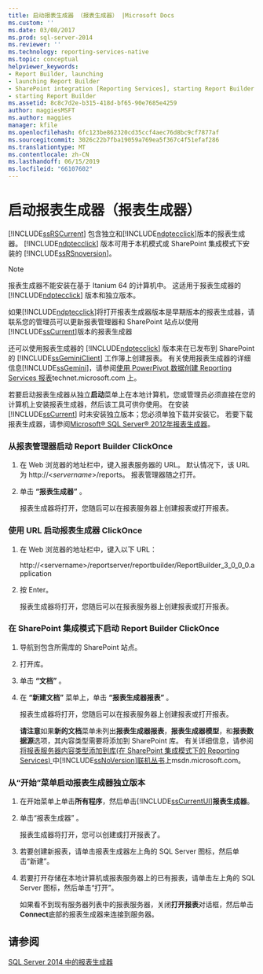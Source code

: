 ```yaml
---
title: 启动报表生成器 （报表生成器） |Microsoft Docs
ms.custom: ''
ms.date: 03/08/2017
ms.prod: sql-server-2014
ms.reviewer: ''
ms.technology: reporting-services-native
ms.topic: conceptual
helpviewer_keywords:
- Report Builder, launching
- launching Report Builder
- SharePoint integration [Reporting Services], starting Report Builder
- starting Report Builder
ms.assetid: 8c8c7d2e-b315-418d-bf65-90e7685e4259
author: maggiesMSFT
ms.author: maggies
manager: kfile
ms.openlocfilehash: 6fc123be862320cd35ccf4aec76d8bc9cf7877af
ms.sourcegitcommit: 3026c22b7fba19059a769ea5f367c4f51efaf286
ms.translationtype: MT
ms.contentlocale: zh-CN
ms.lasthandoff: 06/15/2019
ms.locfileid: "66107602"
---
```

# <a name="start-report-builder-report-builder"></a>启动报表生成器（报表生成器）
  [!INCLUDE[ssRSCurrent](../../includes/ssrscurrent-md.md)] 包含独立和[!INCLUDE[ndptecclick](../../includes/ndptecclick-md.md)]版本的报表生成器。 [!INCLUDE[ndptecclick](../../includes/ndptecclick-md.md)] 版本可用于本机模式或 SharePoint 集成模式下安装的 [!INCLUDE[ssRSnoversion](../../includes/ssrsnoversion-md.md)]。  
  
> [!NOTE]  
>  报表生成器不能安装在基于 Itanium 64 的计算机中。 这适用于报表生成器的 [!INCLUDE[ndptecclick](../../includes/ndptecclick-md.md)] 版本和独立版本。  
  
 如果[!INCLUDE[ndptecclick](../../includes/ndptecclick-md.md)]将打开报表生成器版本是早期版本的报表生成器，请联系您的管理员可以更新报表管理器和 SharePoint 站点以使用[!INCLUDE[ssCurrent](../../includes/sscurrent-md.md)]版本的报表生成器  
  
 还可以使用报表生成器的 [!INCLUDE[ndptecclick](../../includes/ndptecclick-md.md)] 版本来在已发布到 SharePoint 的 [!INCLUDE[ssGeminiClient](../../includes/ssgeminiclient-md.md)] 工作簿上创建报表。 有关使用报表生成器的详细信息[!INCLUDE[ssGemini](../../includes/ssgemini-md.md)]，请参阅[使用 PowerPivot 数据创建 Reporting Services 报表](https://go.microsoft.com/fwlink/?LinkId=185238)technet.microsoft.com 上。  
  
 若要启动报表生成器从独立**启动**菜单上在本地计算机，您或管理员必须直接在您的计算机上安装报表生成器，然后该工具可供你使用。 在安装 [!INCLUDE[ssCurrent](../../includes/sscurrent-md.md)] 时未安装独立版本；您必须单独下载并安装它。 若要下载报表生成器，请参阅[Microsoft® SQL Server® 2012年报表生成器](https://go.microsoft.com/fwlink/?LinkId=401502)。  
  
### <a name="to-start-report-builder-clickonce-from-report-manager"></a>从报表管理器启动 Report Builder ClickOnce  
  
1.  在 Web 浏览器的地址栏中，键入报表服务器的 URL。 默认情况下，该 URL 为 http://\<*servername*>/reports。 报表管理器随之打开。  
  
2.  单击 **“报表生成器”** 。  
  
     报表生成器将打开，您随后可以在报表服务器上创建报表或打开报表。  
  
### <a name="to-start-report-builder-clickonce-using-a-url"></a>使用 URL 启动报表生成器 ClickOnce  
  
1.  在 Web 浏览器的地址栏中，键入以下 URL：  
  
     http://\<servername>/reportserver/reportbuilder/ReportBuilder_3_0_0_0.application  
  
2.  按 Enter。  
  
     报表生成器将打开，您随后可以在报表服务器上创建报表或打开报表。  
  
### <a name="to-start-report-builder-clickonce-in-sharepoint-integrated-mode"></a>在 SharePoint 集成模式下启动 Report Builder ClickOnce  
  
1.  导航到包含所需库的 SharePoint 站点。  
  
2.  打开库。  
  
3.  单击 **“文档”** 。  
  
4.  在 **“新建文档”** 菜单上，单击 **“报表生成器报表”** 。  
  
     报表生成器将打开，您随后可以在报表服务器上创建报表或打开报表。  
  
     **请注意**如果**新的文档**菜单未列出**报表生成器报表**，**报表生成器模型**，和**报表数据源**选项，其内容类型需要将添加到 SharePoint 库。 有关详细信息，请参阅[将报表服务器内容类型添加到库&#40;在 SharePoint 集成模式下的 Reporting Services&#41; ](../add-reporting-services-content-types-to-a-sharepoint-library.md)中[!INCLUDE[ssNoVersion](../../includes/ssnoversion-md.md)][联机丛书](https://go.microsoft.com/fwlink/?LinkId=154888)上msdn.microsoft.com。  
  
### <a name="to-start-report-builder-stand-alone-from-the-start-menu"></a>从“开始”菜单启动报表生成器独立版本  
  
1.  在开始菜单上单击**所有程序**，然后单击[!INCLUDE[ssCurrentUI](../../includes/sscurrentui-md.md)]**报表生成器**。  
  
2.  单击“报表生成器”  。  
  
     报表生成器将打开，您可以创建或打开报表了。  
  
3.  若要创建新报表，请单击报表生成器左上角的 SQL Server 图标，然后单击“新建”。  
  
4.  若要打开存储在本地计算机或报表服务器上的已有报表，请单击左上角的 SQL Server 图标，然后单击“打开”。  
  
     如果看不到现有服务器列表中的报表服务器，关闭**打开报表**对话框，然后单击**Connect**底部的报表生成器来连接到服务器。  
  
## <a name="see-also"></a>请参阅  
 [SQL Server 2014 中的报表生成器](report-builder-in-sql-server-2016.md)  
  
  
